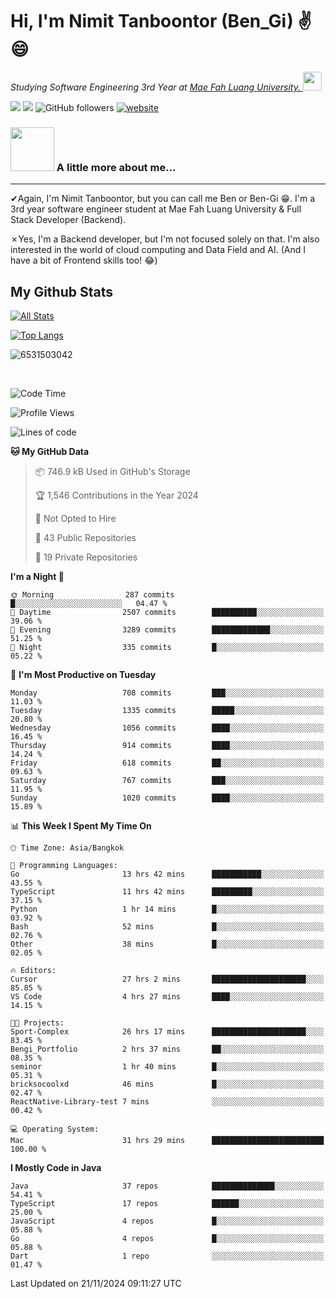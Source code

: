 # Hi, I'm Nimit Tanboontor (Ben_Gi) ✌😄
<p><em>Studying Software Engineering 3rd Year at <a href="https://en.mfu.ac.th/home.html"> Mae Fah Luang University.
</a><img src="https://media.giphy.com/media/WUlplcMpOCEmTGBtBW/giphy.gif" width="30"> </em></p>


[![](https://img.shields.io/badge/linkedin-%230077B5.svg?style=for-the-badge&logo=linkedin)]([https://www.linkedin.com/in/thanaphoom-babparn/](https://www.linkedin.com/in/nimit-tanbooutor-798139246/))
[![](https://img.shields.io/badge/Medium-12100E?style=for-the-badge&logo=medium&logoColor=white)](https://medium.com/@nimittanbooutor)
![GitHub followers](https://img.shields.io/github/followers/6531503042?label=Follow&style=social)
[![website](https://img.shields.io/badge/Website-46a2f1.svg?&style=flat-square&logo=Google-Chrome&logoColor=white&link=https://6531503042.github.io/Portfolio-BenGi/)](https://6531503042.github.io/Portfolio-BenGi/)

### <img src="https://media.giphy.com/media/VgCDAzcKvsR6OM0uWg/giphy.gif" width="70"> A little more about me...  

<hr> <!-- Horizontal line -->

&#10004;Again, I'm Nimit Tanboontor, but you can call me Ben or Ben-Gi 😁. I'm a 3rd year software engineer student at Mae Fah Luang University & Full Stack Developer (Backend).

&#10007;Yes, I'm a Backend developer, but I'm not focused solely on that. I'm also interested in the world of cloud computing and Data Field and AI. (And I have a bit of Frontend skills too! 😂)


## My Github Stats

[![All Stats](https://github-readme-stats.vercel.app/api?username=6531503042&show_icons=true&theme=algolia)](https://github.com/6531503042)

[![Top Langs](https://github-readme-stats.vercel.app/api/top-langs/?username=6531503042&layout=compact&theme=algolia)](https://github.com/6531503042)

<p><img align="center" src="https://github-readme-streak-stats.herokuapp.com/?user=6531503042&" alt="6531503042" /></p>

<br />


<!--START_SECTION:waka-->
![Code Time](http://img.shields.io/badge/Code%20Time-213%20hrs%2040%20mins-blue)

![Profile Views](http://img.shields.io/badge/Profile%20Views-6-blue)

![Lines of code](https://img.shields.io/badge/From%20Hello%20World%20I%27ve%20Written-17.6%20million%20lines%20of%20code-blue)

**🐱 My GitHub Data** 

> 📦 746.9 kB Used in GitHub's Storage 
 > 
> 🏆 1,546 Contributions in the Year 2024
 > 
> 🚫 Not Opted to Hire
 > 
> 📜 43 Public Repositories 
 > 
> 🔑 19 Private Repositories 
 > 
**I'm a Night 🦉** 

```text
🌞 Morning                287 commits         █░░░░░░░░░░░░░░░░░░░░░░░░   04.47 % 
🌆 Daytime                2507 commits        ██████████░░░░░░░░░░░░░░░   39.06 % 
🌃 Evening                3289 commits        █████████████░░░░░░░░░░░░   51.25 % 
🌙 Night                  335 commits         █░░░░░░░░░░░░░░░░░░░░░░░░   05.22 % 
```
📅 **I'm Most Productive on Tuesday** 

```text
Monday                   708 commits         ███░░░░░░░░░░░░░░░░░░░░░░   11.03 % 
Tuesday                  1335 commits        █████░░░░░░░░░░░░░░░░░░░░   20.80 % 
Wednesday                1056 commits        ████░░░░░░░░░░░░░░░░░░░░░   16.45 % 
Thursday                 914 commits         ████░░░░░░░░░░░░░░░░░░░░░   14.24 % 
Friday                   618 commits         ██░░░░░░░░░░░░░░░░░░░░░░░   09.63 % 
Saturday                 767 commits         ███░░░░░░░░░░░░░░░░░░░░░░   11.95 % 
Sunday                   1020 commits        ████░░░░░░░░░░░░░░░░░░░░░   15.89 % 
```


📊 **This Week I Spent My Time On** 

```text
🕑︎ Time Zone: Asia/Bangkok

💬 Programming Languages: 
Go                       13 hrs 42 mins      ███████████░░░░░░░░░░░░░░   43.55 % 
TypeScript               11 hrs 42 mins      █████████░░░░░░░░░░░░░░░░   37.15 % 
Python                   1 hr 14 mins        █░░░░░░░░░░░░░░░░░░░░░░░░   03.92 % 
Bash                     52 mins             █░░░░░░░░░░░░░░░░░░░░░░░░   02.76 % 
Other                    38 mins             █░░░░░░░░░░░░░░░░░░░░░░░░   02.05 % 

🔥 Editors: 
Cursor                   27 hrs 2 mins       █████████████████████░░░░   85.85 % 
VS Code                  4 hrs 27 mins       ████░░░░░░░░░░░░░░░░░░░░░   14.15 % 

🐱‍💻 Projects: 
Sport-Complex            26 hrs 17 mins      █████████████████████░░░░   83.45 % 
Bengi_Portfolio          2 hrs 37 mins       ██░░░░░░░░░░░░░░░░░░░░░░░   08.35 % 
seminor                  1 hr 40 mins        █░░░░░░░░░░░░░░░░░░░░░░░░   05.31 % 
bricksocoolxd            46 mins             █░░░░░░░░░░░░░░░░░░░░░░░░   02.47 % 
ReactNative-Library-test 7 mins              ░░░░░░░░░░░░░░░░░░░░░░░░░   00.42 % 

💻 Operating System: 
Mac                      31 hrs 29 mins      █████████████████████████   100.00 % 
```

**I Mostly Code in Java** 

```text
Java                     37 repos            ██████████████░░░░░░░░░░░   54.41 % 
TypeScript               17 repos            ██████░░░░░░░░░░░░░░░░░░░   25.00 % 
JavaScript               4 repos             █░░░░░░░░░░░░░░░░░░░░░░░░   05.88 % 
Go                       4 repos             █░░░░░░░░░░░░░░░░░░░░░░░░   05.88 % 
Dart                     1 repo              ░░░░░░░░░░░░░░░░░░░░░░░░░   01.47 % 
```




 Last Updated on 21/11/2024 09:11:27 UTC
<!--END_SECTION:waka-->

